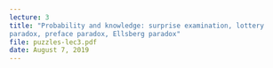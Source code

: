 ```yaml
---
lecture: 3
title: "Probability and knowledge: surprise examination, lottery
paradox, preface paradox, Ellsberg paradox"
file: puzzles-lec3.pdf
date: August 7, 2019
---
```


